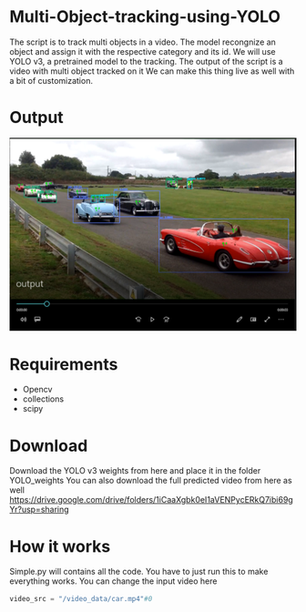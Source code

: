 # Multi-Object-tracking-using-YOLO


The script is to track multi objects in a video. The model recongnize an object and assign it with the
respective category and its id. We will use YOLO v3, a pretrained model to the tracking. The output of the script is a video with multi object tracked on it
We can make this thing live as well with a bit of customization. 

# Output
![](https://github.com/TalhaSheikh-dev/Multi-Object-tracking-using-YOLO-/blob/main/images/predict.PNG)
# Requirements
- Opencv
- collections
- scipy

# Download
 Download the YOLO v3 weights from here and place it in the folder YOLO_weights
 You can also download the full predicted video from here as well
 https://drive.google.com/drive/folders/1iCaaXgbk0eI1aVENPycERkQ7ibi69gYr?usp=sharing

# How it works
Simple.py will contains all the code. You have to just run this to make everything works. You can change the input video here
```python
video_src = "/video_data/car.mp4"#0
```


